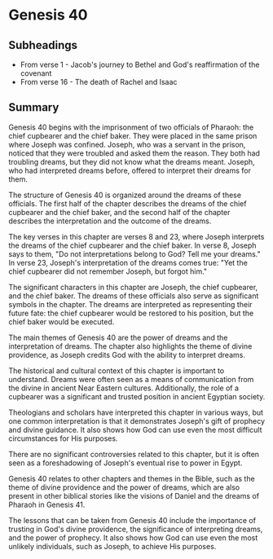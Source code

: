 # Genesis 40

## Subheadings

* From verse 1 - Jacob's journey to Bethel and God's reaffirmation of the covenant
* From verse 16 - The death of Rachel and Isaac

## Summary

Genesis 40 begins with the imprisonment of two officials of Pharaoh: the chief cupbearer and the chief baker. They were placed in the same prison where Joseph was confined. Joseph, who was a servant in the prison, noticed that they were troubled and asked them the reason. They both had troubling dreams, but they did not know what the dreams meant. Joseph, who had interpreted dreams before, offered to interpret their dreams for them.

The structure of Genesis 40 is organized around the dreams of these officials. The first half of the chapter describes the dreams of the chief cupbearer and the chief baker, and the second half of the chapter describes the interpretation and the outcome of the dreams.

The key verses in this chapter are verses 8 and 23, where Joseph interprets the dreams of the chief cupbearer and the chief baker. In verse 8, Joseph says to them, "Do not interpretations belong to God? Tell me your dreams." In verse 23, Joseph's interpretation of the dreams comes true: "Yet the chief cupbearer did not remember Joseph, but forgot him."

The significant characters in this chapter are Joseph, the chief cupbearer, and the chief baker. The dreams of these officials also serve as significant symbols in the chapter. The dreams are interpreted as representing their future fate: the chief cupbearer would be restored to his position, but the chief baker would be executed.

The main themes of Genesis 40 are the power of dreams and the interpretation of dreams. The chapter also highlights the theme of divine providence, as Joseph credits God with the ability to interpret dreams.

The historical and cultural context of this chapter is important to understand. Dreams were often seen as a means of communication from the divine in ancient Near Eastern cultures. Additionally, the role of a cupbearer was a significant and trusted position in ancient Egyptian society.

Theologians and scholars have interpreted this chapter in various ways, but one common interpretation is that it demonstrates Joseph's gift of prophecy and divine guidance. It also shows how God can use even the most difficult circumstances for His purposes.

There are no significant controversies related to this chapter, but it is often seen as a foreshadowing of Joseph's eventual rise to power in Egypt.

Genesis 40 relates to other chapters and themes in the Bible, such as the theme of divine providence and the power of dreams, which are also present in other biblical stories like the visions of Daniel and the dreams of Pharaoh in Genesis 41.

The lessons that can be taken from Genesis 40 include the importance of trusting in God's divine providence, the significance of interpreting dreams, and the power of prophecy. It also shows how God can use even the most unlikely individuals, such as Joseph, to achieve His purposes.